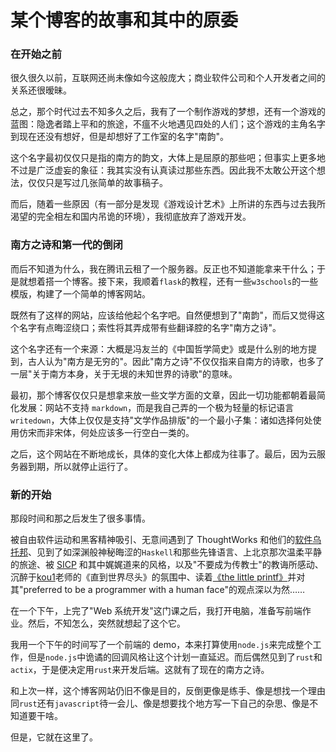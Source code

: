 # 某个博客的故事和其中的原委

### 在开始之前

很久很久以前，互联网还尚未像如今这般庞大；商业软件公司和个人开发者之间的关系还很暧昧。

总之，那个时代过去不知多久之后，我有了一个制作游戏的梦想，还有一个游戏的蓝图：隐逸者踏上平和的旅途，不瘟不火地遇见四处的人们；这个游戏的主角名字到现在还没有想好，但是却想好了工作室的名字"南韵"。

这个名字最初仅仅只是指的南方的韵文，大体上是屈原的那些吧；但事实上更多地不过是广泛虚妄的象征：我其实没有认真读过那些东西。因此我不太敢公开这个想法，仅仅只是写过几张简单的故事稿子。

而后，随着一些原因（有一部分是发现《游戏设计艺术》上所讲的东西与过去我所渴望的完全相左和国内吊诡的环境），我彻底放弃了游戏开发。

### 南方之诗和第一代的倒闭

而后不知道为什么，我在腾讯云租了一个服务器。反正也不知道能拿来干什么；于是就想着搭一个博客。接下来，我顺着`flask`的教程，还有一些`w3schools`的一些模版，构建了一个简单的博客网站。

既然有了这样的网站，应该给他起个名字吧。自然便想到了"南韵"，而后又觉得这个名字有点晦涩绕口；索性将其弄成带有些翻译腔的名字"南方之诗"。

这个名字还有一个来源：大概是冯友兰的《中国哲学简史》或是什么别的地方提到，古人认为"南方是无穷的"。因此"南方之诗"不仅仅指来自南方的诗歌，也多了一层"关于南方本身，关于无垠的未知世界的诗歌"的意味。

最初，那个博客仅仅只是想拿来放一些文学方面的文章，因此一切功能都朝着最简化发展：网站不支持 `markdown`，而是我自己弄的一个极为轻量的标记语言`writedown`，大体上仅仅是支持"文学作品排版"的一个最小子集：诸如选择何处使用仿宋而非宋体，何处应该多一行空白一类的。

之后，这个网站在不断地成长，具体的变化大体上都成为往事了。最后，因为云服务器到期，所以就停止运行了。

### 新的开始

那段时间和那之后发生了很多事情。

被自由软件运动和黑客精神吸引、无意间遇到了 ThoughtWorks 和他们的[软件乌托邦](https://zhuanlan.zhihu.com/Utopia)、见到了如深渊般神秘晦涩的`Haskell`和那些先锋语言、上北京那次温柔平静的旅途、被 [SICP](https://mitpress.mit.edu/sites/default/files/sicp/index.html) 和其中娓娓道来的风格，以及"不要成为传教士"的教诲所感动、沉醉于[kou1](https://www.pixiv.net/member.php?id=339837)老师的《直到世界尽头》的氛围中、读着[《the little printf》](https://ferd.ca/the-little-printf.html)并对其"preferred to be a programmer with a human face"的观点深以为然……

在一个下午，上完了"Web 系统开发"这门课之后，我打开电脑，准备写前端作业。然后，不知怎么，突然就想起了这个它。

我用一个下午的时间写了一个前端的 demo，本来打算使用`node.js`来完成整个工作，但是`node.js`中诡谲的回调风格让这个计划一直延迟。而后偶然见到了`rust`和`actix`，于是便决定用`rust`来开发后端。这就有了现在的南方之诗。

和上次一样，这个博客网站仍旧不像是目的，反倒更像是练手、像是想找一个理由同`rust`还有`javascript`待一会儿、像是想要找个地方写一下自己的杂思、像是不知道要干啥。

但是，它就在这里了。